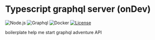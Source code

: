 # Typescript graphql server (onDev)
![Node.js](https://badgen.net/badge/Node/latest?color=green) ![Graphql](https://badgen.net/badge//graphql?icon=graphql&color=purple) ![Docker](https://badgen.net/badge//docker?icon=docker) [![License](https://badgen.net/badge/license/MIT/blue)](https://github.com/pablocarreraest/starcines.api/blob/master/LICENSE) 

boilerplate help me start graphql adventure API
